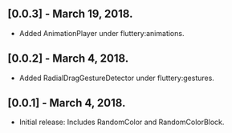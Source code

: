 ## [0.0.3] - March 19, 2018.

* Added AnimationPlayer under fluttery:animations.

## [0.0.2] - March 4, 2018.

* Added RadialDragGestureDetector under fluttery:gestures.

## [0.0.1] - March 4, 2018.

* Initial release: Includes RandomColor and RandomColorBlock.
